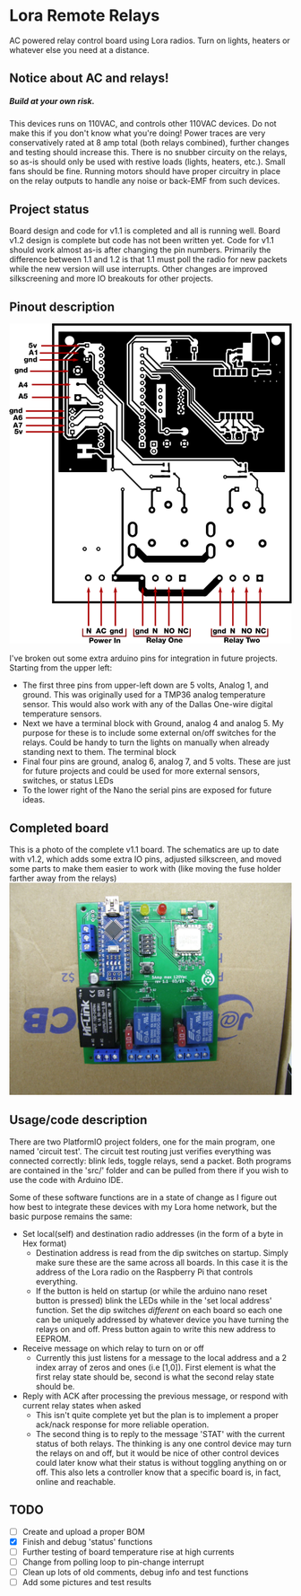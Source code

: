 # Lora Remote Relays

AC powered relay control board using Lora radios. Turn on lights, heaters or whatever else you need at a distance.

## Notice about AC and relays!
##### Build at your own risk.
This devices runs on 110VAC, and controls other 110VAC devices. Do not make this if you don't know what you're doing! Power traces are very conservatively rated at 8 amp total (both relays combined), further changes and testing should increase this. There is no snubber circuity on the relays, so as-is should only be used with restive loads (lights, heaters, etc.). Small fans should be fine. Running motors should have proper circuitry in place on the relay outputs to handle any noise or back-EMF from such devices.

## Project status
Board design and code for v1.1 is completed and all is running well. Board v1.2 design is complete but code has not been written yet. Code for v1.1 should work almost as-is after changing the pin numbers. Primarily the difference between 1.1 and 1.2 is that 1.1 must poll the radio for new packets while the new version will use interrupts. Other changes are improved silkscreening and more IO breakouts for other projects.

## Pinout description

![Pinouts](loraRemoteRelayPinout.png)

I've broken out some extra arduino pins for integration in future projects. Starting from the upper left:
  * The first three pins from upper-left down are 5 volts, Analog 1, and ground. This was originally used for a TMP36 analog temperature sensor. This would also work with any of the Dallas One-wire digital temperature sensors.
  * Next we have a terminal block with Ground, analog 4 and analog 5. My purpose for these is to include some external on/off switches for the relays. Could be handy to turn the lights on manually when already standing next to them. The terminal block
  * Final four pins are ground, analog 6, analog 7, and 5 volts. These are just for future projects and could be used for more external sensors, switches, or status LEDs
  * To the lower right of the Nano the serial pins are exposed for future ideas.

## Completed board
This is a photo of the complete v1.1 board. The schematics are up to date with v1.2, which adds some extra IO pins, adjusted silkscreen, and moved some parts to make them easier to work with (like moving the fuse holder farther away from the relays)
![Completed 1.1 board](completeboard.JPG)

## Usage/code description
There are two PlatformIO project folders, one for the main program, one named 'circuit test'. The circuit test routing just verifies everything was connected correctly: blink leds, toggle relays, send a packet. Both programs are contained in the 'src/' folder and can be pulled from there if you wish to use the code with Arduino IDE.

Some of these software functions are in a state of change as I figure out how best to integrate these devices with my Lora home network, but the basic purpose remains the same:
  * Set local(self) and destination radio addresses (in the form of a byte in Hex format)
      * Destination address is read from the dip switches on startup. Simply make sure these are the same across all boards. In this case it is the address of the Lora radio on the Raspberry Pi that controls everything.
      * If the button is held on startup (or while the arduino nano reset button is pressed) blink the LEDs while in the 'set local address' function. Set the dip switches *different* on each board so each one can be uniquely addressed by whatever device you have turning the relays on and off. Press button again to write this new address to EEPROM.
  * Receive message on which relay to turn on or off
    * Currently this just listens for a message to the local address and a 2 index array of zeros and ones (i.e [1,0]). First element is what the first relay state should be, second is what the second relay state should be.
  * Reply with ACK after processing the previous message, or respond with current relay states when asked
    * This isn't quite complete yet but the plan is to implement a proper ack/nack response for more reliable operation.
    * The second thing is to reply to the message 'STAT' with the current status of both relays. The thinking is any one control device may turn the relays on and off, but it would be nice of other control devices could later know what their status is without toggling anything on or off. This also lets a controller know that a specific board is, in fact, online and reachable.

## TODO

- [ ] Create and upload a proper BOM
- [x] Finish and debug 'status' functions
- [ ] Further testing of board temperature rise at high currents
- [ ] Change from polling loop to pin-change interrupt
- [ ] Clean up lots of old comments, debug info and test functions
- [ ] Add some pictures and test results
